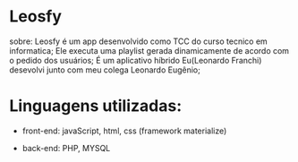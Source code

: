 # Leosfy
sobre:
Leosfy é um app desenvolvido como TCC do curso tecnico em informatica;
Ele executa uma playlist gerada dinamicamente de acordo com o pedido dos usuários;
É um aplicativo híbrido
Eu(Leonardo Franchi) desevolvi junto com meu colega Leonardo Eugênio;

# Linguagens utilizadas:

- front-end:
 javaScript,
 html,
 css (framework materialize)

- back-end:
 PHP, 
 MYSQL

